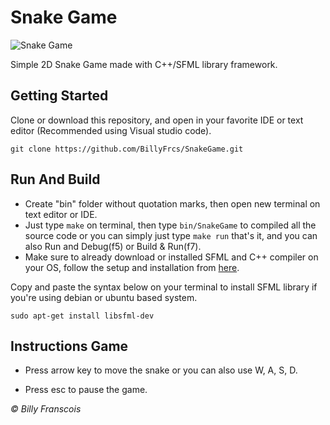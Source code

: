<h1>Snake Game</h1>

![Snake Game](https://github.com/BillyFrcs/SnakeGame/blob/master/assets/example/SnakeGameSample.png)

Simple 2D Snake Game made with C++/SFML library framework.

## Getting Started

Clone or download this repository, and open in your favorite IDE or text editor (Recommended using Visual studio code).

```
git clone https://github.com/BillyFrcs/SnakeGame.git
```

## Run And Build

- Create "bin" folder without quotation marks, then open new terminal on text editor or IDE.
- Just type `make` on terminal, then type `bin/SnakeGame` to compiled all the source code or you can simply just type `make run` that's it, and you can also Run and Debug(f5) or Build & Run(f7).
- Make sure to already download or installed SFML and C++ compiler on your OS, follow the setup and installation from [here](https://www.sfml-dev.org/tutorials/2.5/start-linux.php).

Copy and paste the syntax below on your terminal to install SFML library if you're using debian or ubuntu based system.

```
sudo apt-get install libsfml-dev
```

## Instructions Game

- Press arrow key to move the snake or you can also use W, A, S, D.

- Press esc to pause the game.

<i>© Billy Franscois</i>
